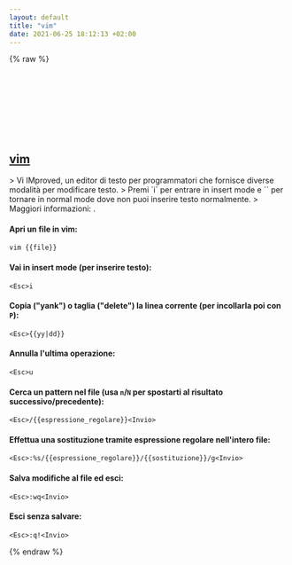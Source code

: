```yaml
---
layout: default
title: "vim"
date: 2021-06-25 18:12:13 +02:00
---
```

{% raw %}
<h2 id="vim">
  <a href="/it/common/vim.html">vim</a> <a href="#vim"><svg class="icon">
    <use href="/assets/images/unicode_sprite.svg#link" />
  </svg></a>
</h2>
> Vi IMproved, un editor di testo per programmatori che fornisce diverse modalità per modificare testo.
> Premi `i` per entrare in insert mode e `<Esc>` per tornare in normal mode dove non puoi inserire testo normalmente.
> Maggiori informazioni: <https://www.vim.org>.

#### Apri un file in vim:
```shell
vim {{file}}
```
#### Vai in insert mode (per inserire testo):
```shell
<Esc>i
```
#### Copia ("yank") o taglia ("delete") la linea corrente (per incollarla poi con `P`):
```shell
<Esc>{{yy|dd}}
```
#### Annulla l'ultima operazione:
```shell
<Esc>u
```
#### Cerca un pattern nel file (usa `n`/`N` per spostarti al risultato successivo/precedente):
```shell
<Esc>/{{espressione_regolare}}<Invio>
```
#### Effettua una sostituzione tramite espressione regolare nell'intero file:
```shell
<Esc>:%s/{{espressione_regolare}}/{{sostituzione}}/g<Invio>
```
#### Salva modifiche al file ed esci:
```shell
<Esc>:wq<Invio>
```
#### Esci senza salvare:
```shell
<Esc>:q!<Invio>
```
{% endraw %}